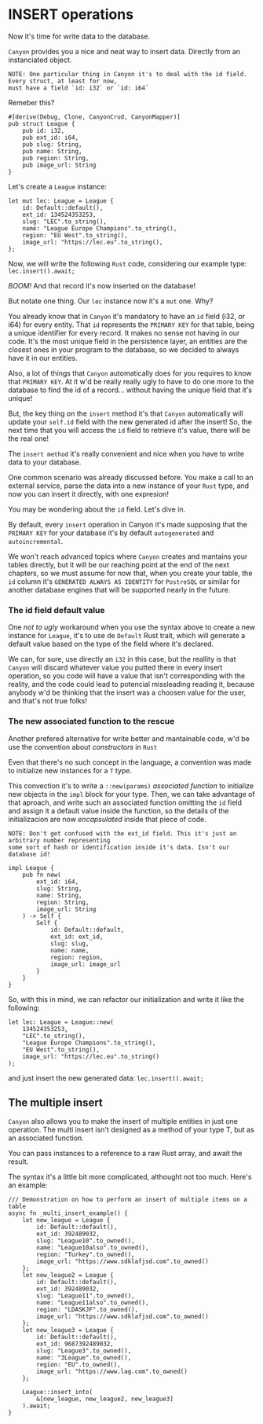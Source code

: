 # INSERT operations

Now it's time for write data to the database. 

`Canyon` provides you a nice and neat way to insert data. Directly from an instanciated object.

```
NOTE: One particular thing in Canyon it's to deal with the id field. Every struct, at least for now, 
must have a field `id: i32` or `id: i64`
```

Remeber this?
```
#[derive(Debug, Clone, CanyonCrud, CanyonMapper)]
pub struct League {
    pub id: i32,
    pub ext_id: i64,
    pub slug: String,
    pub name: String,
    pub region: String,
    pub image_url: String
}

```

Let's create a `League` instance:

```
let mut lec: League = League {
    id: Default::default(),
    ext_id: 134524353253,
    slug: "LEC".to_string(),
    name: "League Europe Champions".to_string(),
    region: "EU West".to_string(),
    image_url: "https://lec.eu".to_string(),
};
```

Now, we will write the following `Rust` code, considering our example type:
`lec.insert().await;`

*BOOM!* And that record it's now inserted on the database!

But notate one thing. Our `lec` instance now it's a `mut` one. Why?

You already know that in `Canyon` it's mandatory to have an `id` field (i32, or i64)
for every entity. That `id` represents the `PRIMARY KEY` for that table, being a
unique identifier for every record. It makes no sense not having in our code. It's
the most unique field in the persistence layer, an entities are the closest ones in
your program to the database, so we decided to always have it in our entities.

Also, a lot of things that `Canyon` automatically does for you requires to know
that `PRIMARY KEY`. At it w'd be really really ugly to have to do one more
to the database to find the id of a record... without having the unique field
that it's unique!

But, the key thing on the `insert` method it's that `Canyon` automatically will update
your `self.id` field with the new generated id after the insert! So, the next time that
you will access the `id` field to retrieve it's value, there will be the real one!

The `insert method` it's really convenient and nice when you have to write data to your database.

One common scenario was already discussed before. 
You make a call to an external service, parse the data into a new instance of your `Rust` type, 
and now you can insert it directly, with one expresion!

You may be wondering about the `id` field. Let's dive in.

By default, every `insert` operation in Canyon it's made supposing that the `PRIMARY KEY`
for your database it's by default `autogenerated` and `autoincremental`.

We won't reach advanced topics where `Canyon` creates and mantains your tables directly,
but it will be our reaching point at the end of the next chapters, so we must assume for
now that, when you create your table, the `id` column it's `GENERATED ALWAYS AS IDENTITY`
for `PostreSQL` or similar for another database engines that will be supported nearly 
in the future.


### The id field default value

One *not to ugly* workaround when you use the syntax above to create a new instance for `League`,
it's to use de `Default` Rust trait, which will generate a default value based on the
type of the field where it's declared.

We can, for sure, use directly an `i32` in this case, but the reallity is that `Canyon` will
discard whatever value you putted there in every insert operation, so you code will have a
value that isn't corresponding with the reality, and the code could lead to potencial
missleading reading it, because anybody w'd be thinking that the insert was a choosen
value for the user, and that's not true folks!


### The new associated function to the rescue

Another prefered alternative for write better and mantainable code, w'd be use the convention
about *constructors* in `Rust`

Even that there's no such concept in the language, a convention was made to initialize new
instances for a `T` type.

This convection it's to write a `::new(params)` *associated function* to initialize new
objects in the `impl` block for your type. Then, we can take advantage of that aproach,
and write such an associated function omitting the `id` field and assign it a default
value inside the function, so the details of the initializacion are now *encapsulated*
inside that piece of code.

```
NOTE: Don't get confused with the ext_id field. This it's just an arbitrary number representing
some sort of hash or identification inside it's data. Isn't our database id!
```

```
impl League {
    pub fn new(
        ext_id: i64,
        slug: String,
        name: String,
        region: String,
        image_url: String
    ) -> Self {
        Self {
            id: Default::default,
            ext_id: ext_id,
            slug: slug,
            name: name,
            region: region,
            image_url: image_url
        }
    }
}
```

So, with this in mind, we can refactor our initialization and write it like the following:

```
let lec: League = League::new(
    134524353253, 
    "LEC".to_string(),
    "League Europe Champions".to_string(),
    "EU West".to_string(),
    image_url: "https://lec.eu".to_string()
);
```

and just insert the new generated data:
`lec.insert().await;`


## The multiple insert

`Canyon` also allows you to make the insert of multiple entities in just one operation.
The multi insert isn't designed as a method of your type T, but as an associated function.

You can pass instances to a reference to a raw Rust array, and await the result.

The syntax it's a little bit more complicated, althought not too much. Here's an example:

```
/// Demonstration on how to perform an insert of multiple items on a table
async fn _multi_insert_example() {
    let new_league = League {
        id: Default::default(),
        ext_id: 392489032,
        slug: "League10".to_owned(),
        name: "League10also".to_owned(),
        region: "Turkey".to_owned(),
        image_url: "https://www.sdklafjsd.com".to_owned()
    };
    let new_league2 = League {
        id: Default::default(),
        ext_id: 392489032,
        slug: "League11".to_owned(),
        name: "League11also".to_owned(),
        region: "LDASKJF".to_owned(),
        image_url: "https://www.sdklafjsd.com".to_owned()
    };
    let new_league3 = League {
        id: Default::default(),
        ext_id: 9687392489032,
        slug: "League3".to_owned(),
        name: "3League".to_owned(),
        region: "EU".to_owned(),
        image_url: "https://www.lag.com".to_owned()
    };

    League::insert_into(
        &[new_league, new_league2, new_league3]
    ).await;
}
```

